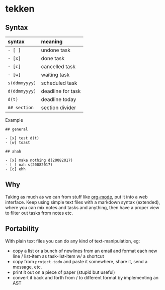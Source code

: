tekken
======

## Syntax

| syntax             | meaning           |                            
|:--                 |:--                |
| `- [ ]`            | undone task       |
| `- [x]`            | done task         |
| `- [c]`            | cancelled task    |
| `- [w]`            | waiting task      |
| `s(ddmmyyyy)`      | scheduled task    |
| `d(ddmmyyyy)`      | deadline for task |
| `d(t)`             | deadline today    |
| `## section`       | section divider   |

Example

```
## general

- [x] test d(t)
- [w] toast

## ahah

- [x] make nothing d(20082017)
- [ ] nah s(20082017)
- [c] ehh
```

## Why

Taking as much as we can from stuff like [org-mode](https://orgmode.org), put it into a web interface. Keep using simple text files with a markdown syntax (extended), where you can mix notes and tasks and anything, then have a proper view to filter out tasks from notes etc.
 
## Portability

With plain text files you can do any kind of text-manipulation, eg:

- copy a list or a bunch of newlines from an email and format each new line / list-item as task-list-item w/ a shortcut
- copy from `project.todo` and paste it somewhere, share it, send a message, etc.
- print it out on a piece of paper (stupid but useful)
- convert it back and forth from / to different format by implementing an AST